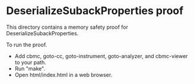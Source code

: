 DeserializeSubackProperties proof
==============

This directory contains a memory safety proof for DeserializeSubackProperties.

To run the proof.
* Add cbmc, goto-cc, goto-instrument, goto-analyzer, and cbmc-viewer
  to your path.
* Run "make".
* Open html/index.html in a web browser.
